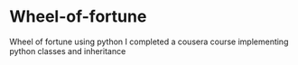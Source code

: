 # Wheel-of-fortune
Wheel of fortune using python
I completed a cousera course implementing python classes and inheritance
